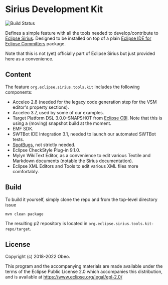 # Sirius Development Kit

![Build Status](https://github.com/pcdavid/sirius-kit/actions/workflows/build.yml/badge.svg)

Defines a simple feature with all the tools needed to develop/contribute to [Eclipse Sirius](https://www.eclipse.org/).
Designed to be installed on top of a plain [Eclipse IDE for Eclipse Committers](https://www.eclipse.org/downloads/packages/release/2021-12/r/eclipse-ide-eclipse-committers) package.

Note that this is not (yet) officially part of Eclipse Sirius but just provided here as a convenience.

## Content

The feature `org.eclipse.sirius.tools.kit` includes the following components:
* Acceleo 2.8 (needed for the legacy code generation step for the VSM editor's property sections).
* Acceleo 3.7, used by some of our examples.
* Target Platform DSL 3.0.0-SNAPSHOT from [Eclipse CBI](https://github.com/eclipse-cbi/). Note that this is using a (moving) snapshot build at the moment.
* EMF SDK.
* SWTBot IDE Integration 3.1, needed to launch our automated SWTBot tests.
* [SpotBugs](https://spotbugs.github.io/), not strictly needed.
* Eclipse CheckStyle Plug-in 9.1.0.
* Mylyn WikiText Editor, as a convenience to edit various Textile and Markdown documents (notable the Sirius documentation).
* Eclipse XML Editors and Tools to edit various XML files more comfortably.

## Build

To build it yourself, simply clone the repo and from the top-level directory issue

```
mvn clean package
```

The resulting p2 repository is located in `org.eclipse.sirius.tools.kit-repo/target`.

## License

Copyright (c) 2018-2022 Obeo.

This program and the accompanying materials are made available under the terms of the Eclipse Public License 2.0 which accompanies this distribution, and is available at https://www.eclipse.org/legal/epl-2.0/
